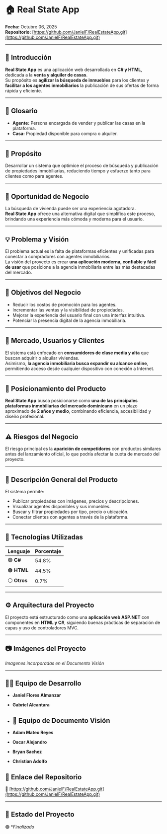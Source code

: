 # 🏠 Real State App

**Fecha:** Octubre 06, 2025  
**Repositorio:** [https://github.com/JanielF/RealEstateApp.git](https://github.com/JanielF/RealEstateApp.git)

---

## 📘 Introducción

**Real State App** es una aplicación web desarrollada en **C# y HTML**, dedicada a la **venta y alquiler de casas**.  
Su propósito es **agilizar la búsqueda de inmuebles** para los clientes y **facilitar a los agentes inmobiliarios** la publicación de sus ofertas de forma rápida y eficiente.

---

## 📖 Glosario

- **Agente:** Persona encargada de vender y publicar las casas en la plataforma.  
- **Casa:** Propiedad disponible para compra o alquiler.

---

## 🎯 Propósito

Desarrollar un sistema que optimice el proceso de búsqueda y publicación de propiedades inmobiliarias, reduciendo tiempo y esfuerzo tanto para clientes como para agentes.

---

## 💼 Oportunidad de Negocio

La búsqueda de vivienda puede ser una experiencia agotadora.  
**Real State App** ofrece una alternativa digital que simplifica este proceso, brindando una experiencia más cómoda y moderna para el usuario.

---

## 💡 Problema y Visión

El problema actual es la falta de plataformas eficientes y unificadas para conectar a compradores con agentes inmobiliarios.  
La visión del proyecto es crear **una aplicación moderna, confiable y fácil de usar** que posicione a la agencia inmobiliaria entre las más destacadas del mercado.

---

## 🎯 Objetivos del Negocio

- Reducir los costos de promoción para los agentes.  
- Incrementar las ventas y la visibilidad de propiedades.  
- Mejorar la experiencia del usuario final con una interfaz intuitiva.  
- Potenciar la presencia digital de la agencia inmobiliaria.

---

## 👥 Mercado, Usuarios y Clientes

El sistema está enfocado en **consumidores de clase media y alta** que buscan adquirir o alquilar viviendas.  
Asimismo, **la agencia inmobiliaria busca expandir su alcance online**, permitiendo acceso desde cualquier dispositivo con conexión a Internet.

---

## 🚀 Posicionamiento del Producto

**Real State App** busca posicionarse como **una de las principales plataformas inmobiliarias del mercado dominicano** en un plazo aproximado de **2 años y medio**, combinando eficiencia, accesibilidad y diseño profesional.

---

## ⚠️ Riesgos del Negocio

El riesgo principal es la **aparición de competidores** con productos similares antes del lanzamiento oficial, lo que podría afectar la cuota de mercado del proyecto.

---

## 🧩 Descripción General del Producto

El sistema permite:

- Publicar propiedades con imágenes, precios y descripciones.  
- Visualizar agentes disponibles y sus inmuebles.  
- Buscar y filtrar propiedades por tipo, precio o ubicación.  
- Conectar clientes con agentes a través de la plataforma.

---

## 🧠 Tecnologías Utilizadas

| Lenguaje | Porcentaje |
|-----------|-------------|
| 🟢 **C#** | 54.8% |
| 🟠 **HTML** | 44.5% |
| ⚪ **Otros** | 0.7% |

---

## ⚙️ Arquitectura del Proyecto

El proyecto está estructurado como una **aplicación web ASP.NET** con componentes en **HTML y C#**, siguiendo buenas prácticas de separación de capas y uso de controladores MVC.

---

## 📷 Imágenes del Proyecto

*Imagenes incorporadas en el Documento Visión*

---

## 🧑‍💻 Equipo de Desarrollo

- **Janiel Flores Almanzar**  
- **Gabriel Alcantara**

- ## 📜 Equipo de Documento Visión

- **Adam Mateo Reyes**  
- **Oscar Alejandro**
- **Bryan Sachez**
- **Christian Adolfo**



## 📎 Enlace del Repositorio

🔗 [https://github.com/JanielF/RealEstateApp.git](https://github.com/JanielF/RealEstateApp.git)

---

## 🧱 Estado del Proyecto

🟢 **Finalizado*  
